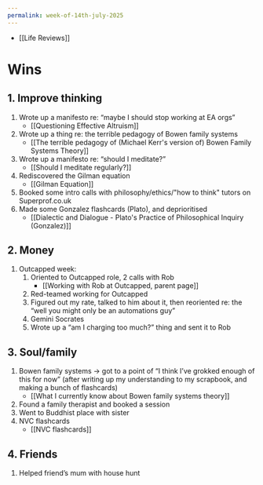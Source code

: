 ```yaml
---
permalink: week-of-14th-july-2025
---
```


- [[Life Reviews]]
# Wins
## 1. Improve thinking
1. Wrote up a manifesto re: “maybe I should stop working at EA orgs”
	- [[Questioning Effective Altruism]]
2. Wrote up a thing re: the terrible pedagogy of Bowen family systems
	- [[The terrible pedagogy of (Michael Kerr's version of) Bowen Family Systems Theory]]
3. Wrote up a manifesto re: “should I meditate?”
	- [[Should I meditate regularly?]]
4. Rediscovered the Gilman equation
	- [[Gilman Equation]] 
5. Booked some intro calls with philosophy/ethics/"how to think" tutors on Superprof.co.uk
6. Made some Gonzalez flashcards (Plato), and deprioritised
	- [[Dialectic and Dialogue - Plato's Practice of Philosophical Inquiry (Gonzalez)]]
## 2. Money
1. Outcapped week:
	1. Oriented to Outcapped role, 2 calls with Rob
		- [[Working with Rob at Outcapped, parent page]]
	2. Red-teamed working for Outcapped
	3. Figured out my rate, talked to him about it, then reoriented re: the “well you might only be an automations guy”
	4. Gemini Socrates 
	5. Wrote up a “am I charging too much?” thing and sent it to Rob
## 3. Soul/family
1. Bowen family systems → got to a point of “I think I’ve grokked enough of this for now” (after writing up my understanding to my scrapbook, and making a bunch of flashcards)
	- [[What I currently know about Bowen family systems theory]]
2. Found a family therapist and booked a session
3. Went to Buddhist place with sister
4. NVC flashcards
	- [[NVC flashcards]]
## 4. Friends 
1. Helped friend’s mum with house hunt
